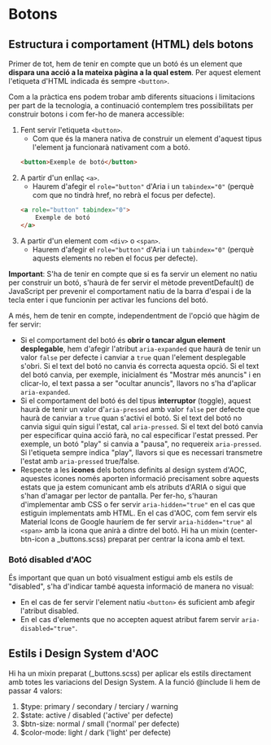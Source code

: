 # Botons

## Estructura i comportament (HTML) dels botons

Primer de tot, hem de tenir en compte que un botó és un element que **dispara una acció a la mateixa pàgina a la qual estem**. Per aquest element l'etiqueta d'HTML indicada és sempre `<button>`.

Com a la pràctica ens podem trobar amb diferents situacions i limitacions per part de la tecnologia, a continuació contemplem tres possibilitats per construir botons i com fer-ho de manera accessible:

1. Fent servir l'etiqueta `<button>`. 
    * Com que és la manera nativa de construir un element d'aquest tipus l'element ja funcionarà nativament com a botó.
    ```html
    <button>Exemple de botó</button>
    ```
2. A partir d'un enllaç `<a>`.
    * Haurem d'afegir el `role="button"` d'Aria i un `tabindex="0"` (perquè com que no tindrà href, no rebrà el focus per defecte).
    ```html
    <a role="button" tabindex="0">
        Exemple de botó
    </a>
    ```
3. A partir d'un element com `<div>` o `<span>`.
    * Haurem d'afegir el `role="button"` d'Aria i un `tabindex="0"` (perquè aquests elements no reben el focus per defecte).

**Important**: S'ha de tenir en compte que si es fa servir un element no natiu per construir un botó, s'haurà de fer servir el mètode preventDefault() de JavaScript per prevenir el comportament natiu de la barra d'espai i de la tecla enter i que funcionin per activar les funcions del botó.

A més, hem de tenir en compte, independentment de l'opció que hàgim de fer servir: 

* Si el comportament del botó és **obrir o tancar algun element desplegable**, hem d'afegir l'atribut `aria-expanded` que haurà de tenir un valor `false` per defecte i canviar a `true` quan l'element desplegable s'obri. Si el text del botó no canvia és correcta aquesta opció. Si el text del botó canvia, per exemple, inicialment és "Mostrar més anuncis" i en clicar-lo, el text passa a ser "ocultar anuncis", llavors no s'ha d'aplicar `aria-expanded`.
* Si el comportament del botó és del tipus **interruptor** (toggle), aquest haurà de tenir un valor d'`aria-pressed` amb valor `false` per defecte que haurà de canviar a `true`  quan s'activi el botó. Si el text del botó no canvia sigui quin sigui l'estat, cal `aria-pressed`. Si el text del botó canvia per especificar quina acció farà, no cal especificar l'estat pressed. Per exemple, un botó "play" si canvia a "pausa", no requereix `aria-pressed`. Si l'etiqueta sempre indica "play", llavors si que es necessari transmetre l'estat amb `aria-pressed` true/false.
* Respecte a les **icones** dels botons definits al design system d'AOC, aquestes icones només aporten informació precisament sobre aquests estats que ja estem comunicant amb els atributs d'ARIA o sigui que s'han d'amagar per lector de pantalla. Per fer-ho, s'hauran d'implementar amb CSS o fer servir `aria-hidden="true"` en el cas que estiguin implementats amb HTML. En el cas d'AOC, com fem servir els Material Icons de Google hauríem de fer servir `aria-hidden="true"` al `<span>` amb la icona que anirà a dintre del botó. Hi ha un mixin (center-btn-icon a _buttons.scss) preparat per centrar la icona amb el text.

### Botó disabled d'AOC

És important que quan un botó visualment estigui amb els estils de "disabled", s'ha d'indicar també aquesta informació de manera no visual:
* En el cas de fer servir l'element natiu `<button>` és suficient amb afegir l'atribut disabled.
* En el cas d'elements que no accepten aquest atribut farem servir `aria-disabled="true"`.

## Estils i Design System d'AOC

Hi ha un mixin preparat (_buttons.scss) per aplicar els estils directament amb totes les variacions del Design System. A la funció @include li hem de passar 4 valors:  
1. $type: primary / secondary / terciary / warning
2. $state: active / disabled ('active' per defecte)
3. $btn-size: normal / small ('normal' per defecte)
4. $color-mode: light / dark ('light' per defecte)
